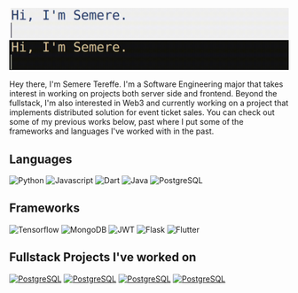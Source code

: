 
 ![GitHub Light](./Assets/LightModeHeader.gif)
 ![GitHub Dark](./Assets/DarkModeHeader.gif)

Hey there, I'm Semere Tereffe. I'm a Software Engineering major that takes interest in working on projects both server side and frontend. Beyond the fullstack, I'm also interested in Web3 and currently working on a project that implements distributed solution for event ticket sales. You can check out some of my previous works below, past where I put some of the frameworks and languages I've worked with in the past.


## Languages
![Python](https://img.shields.io/badge/-Python-000?&logo=python)
![Javascript](https://img.shields.io/badge/-Javascript-000?&logo=javascript)
![Dart](https://img.shields.io/badge/-Dart-000?&logo=dart)
![Java](https://img.shields.io/badge/-Java-000?&logo=java)
![PostgreSQL](https://img.shields.io/badge/-PostgreSQL-000?&logo=postgresql)

## Frameworks
![Tensorflow](https://img.shields.io/badge/-Tensorflow-000?&logo=tensorflow)
![MongoDB](https://img.shields.io/badge/-MongoDB-000?&logo=mongodb)
![JWT](https://img.shields.io/badge/-JWT-000?&logo=auth0)
![Flask](https://img.shields.io/badge/-Flask-000?&logo=flask)
![Flutter](https://img.shields.io/badge/-Flutter-000?&logo=flutter)

## Fullstack Projects I've worked on

[![PostgreSQL](https://img.shields.io/badge/Negadras-Frontend-fff)](https://github.com/Aymen-Mohammednur/Negadras-Frontend "Negadras Frontend")
[![PostgreSQL](https://img.shields.io/badge/Negadras-Backend-000)](https://github.com/Aymen-Mohammednur/Negadras-Backend "Negadras Backend")
[![PostgreSQL](https://img.shields.io/badge/EMS-Frontend-FFF)](https://github.com/Aben-Bel/EMSFrontend "EMS Frontend")
[![PostgreSQL](https://img.shields.io/badge/EMS-Backend-000)](https://github.com/Aymen-Mohammednur/EMSBackend "EMS Backend")

<!---
semere01/semere01 is a ✨ special ✨ repository because its `README.md` (this file) appears on your GitHub profile.
You can click the Preview link to take a look at your changes.
--->

